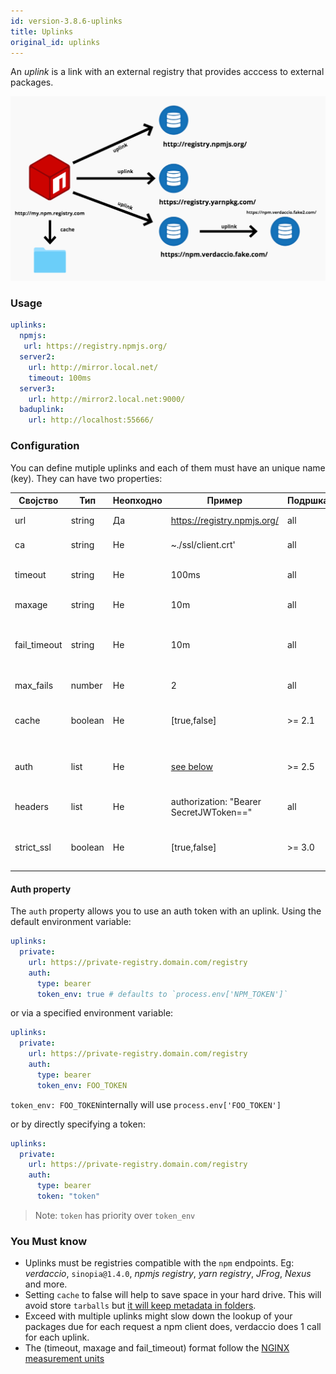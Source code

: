 ```yaml
---
id: version-3.8.6-uplinks
title: Uplinks
original_id: uplinks
---
```

An *uplink* is a link with an external registry that provides acccess to external packages.

![Uplinks](/img/uplinks.png)

### Usage

```yaml
uplinks:
  npmjs:
   url: https://registry.npmjs.org/
  server2:
    url: http://mirror.local.net/
    timeout: 100ms
  server3:
    url: http://mirror2.local.net:9000/
  baduplink:
    url: http://localhost:55666/
```

### Configuration

You can define mutiple uplinks and each of them must have an unique name (key). They can have two properties:

| Својство     | Тип     | Неопходно | Пример                                  | Подршка | Опис                                                                                                                       | Default    |
| ------------ | ------- | --------- | --------------------------------------- | ------- | -------------------------------------------------------------------------------------------------------------------------- | ---------- |
| url          | string  | Да        | https://registry.npmjs.org/             | all     | The registry url                                                                                                           | npmjs      |
| ca           | string  | Не        | ~./ssl/client.crt'                      | all     | SSL path certificate                                                                                                       | No default |
| timeout      | string  | Не        | 100ms                                   | all     | set new timeout for the request                                                                                            | 30s        |
| maxage       | string  | Не        | 10m                                     | all     | limit maximun failure request                                                                                              | 2m         |
| fail_timeout | string  | Не        | 10m                                     | all     | defines max time when a request becomes a failure                                                                          | 5m         |
| max_fails    | number  | Не        | 2                                       | all     | limit maximun failure request                                                                                              | 2          |
| cache        | boolean | Не        | [true,false]                            | >= 2.1  | cache all remote tarballs in storage                                                                                       | true       |
| auth         | list    | Не        | [see below](uplinks.md#auth-property)   | >= 2.5  | assigns the header 'Authorization' [more info](http://blog.npmjs.org/post/118393368555/deploying-with-npm-private-modules) | disabled   |
| headers      | list    | Не        | authorization: "Bearer SecretJWToken==" | all     | list of custom headers for the uplink                                                                                      | disabled   |
| strict_ssl   | boolean | Не        | [true,false]                            | >= 3.0  | If true, requires SSL certificates be valid.                                                                               | true       |

#### Auth property

The `auth` property allows you to use an auth token with an uplink. Using the default environment variable:

```yaml
uplinks:
  private:
    url: https://private-registry.domain.com/registry
    auth:
      type: bearer
      token_env: true # defaults to `process.env['NPM_TOKEN']`   
```

or via a specified environment variable:

```yaml
uplinks:
  private:
    url: https://private-registry.domain.com/registry
    auth:
      type: bearer
      token_env: FOO_TOKEN
```

`token_env: FOO_TOKEN`internally will use `process.env['FOO_TOKEN']`

or by directly specifying a token:

```yaml
uplinks:
  private:
    url: https://private-registry.domain.com/registry
    auth:
      type: bearer
      token: "token"
```

> Note: `token` has priority over `token_env`

### You Must know

* Uplinks must be registries compatible with the `npm` endpoints. Eg: *verdaccio*, `sinopia@1.4.0`, *npmjs registry*, *yarn registry*, *JFrog*, *Nexus* and more.
* Setting `cache` to false will help to save space in your hard drive. This will avoid store `tarballs` but [it will keep metadata in folders](https://github.com/verdaccio/verdaccio/issues/391).
* Exceed with multiple uplinks might slow down the lookup of your packages due for each request a npm client does, verdaccio does 1 call for each uplink.
* The (timeout, maxage and fail_timeout) format follow the [NGINX measurement units](http://nginx.org/en/docs/syntax.html)